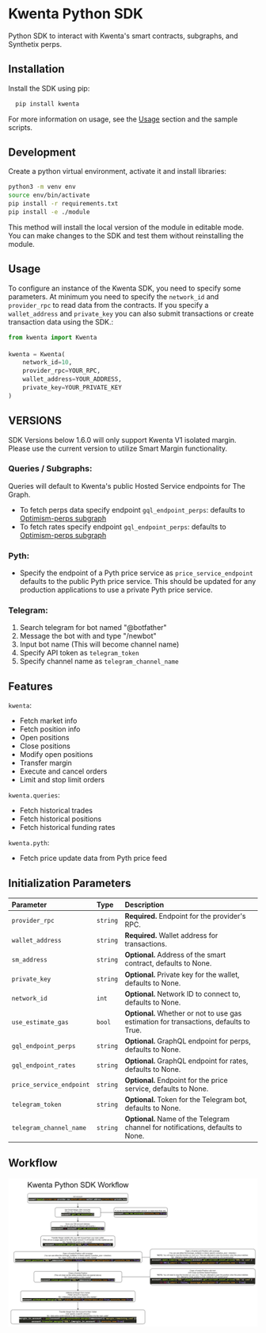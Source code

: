 # Kwenta Python SDK

Python SDK to interact with Kwenta's smart contracts, subgraphs, and Synthetix perps.

## Installation

Install the SDK using pip:

```bash
  pip install kwenta
```

For more information on usage, see the [Usage](#usage) section and the sample scripts.

## Development

Create a python virtual environment, activate it and install libraries:

```bash
python3 -m venv env
source env/bin/activate
pip install -r requirements.txt
pip install -e ./module
```

This method will install the local version of the module in editable mode. You can make changes to the SDK and test them without reinstalling the module.

## Usage

To configure an instance of the Kwenta SDK, you need to specify some parameters. At minimum you need to specify the `network_id` and `provider_rpc` to read data from the contracts. If you specify a `wallet_address` and `private_key` you can also submit transactions or create transaction data using the SDK.:

```python
from kwenta import Kwenta

kwenta = Kwenta(
    network_id=10,
    provider_rpc=YOUR_RPC,
    wallet_address=YOUR_ADDRESS,
    private_key=YOUR_PRIVATE_KEY
)
```

## VERSIONS

SDK Versions below 1.6.0 will only support Kwenta V1 isolated margin. Please use the current version to utilize Smart Margin functionality.

### Queries / Subgraphs:

Queries will default to Kwenta's public Hosted Service endpoints for The Graph.

- To fetch perps data specify endpoint `gql_endpoint_perps`: defaults to [Optimism-perps subgraph](https://thegraph.com/hosted-service/subgraph/kwenta/optimism-perps)
- To fetch rates specify endpoint `gql_endpoint_perps`: defaults to [Optimism-perps subgraph](https://thegraph.com/hosted-service/subgraph/kwenta/optimism-perps)

### Pyth:

- Specify the endpoint of a Pyth price service as `price_service_endpoint` defaults to the public Pyth price service. This should be updated for any production applications to use a private Pyth price service.

### Telegram:

1. Search telegram for bot named "@botfather"
2. Message the bot with and type "/newbot"
3. Input bot name (This will become channel name)
4. Specify API token as `telegram_token`
5. Specify channel name as `telegram_channel_name`

## Features

`kwenta`:

- Fetch market info
- Fetch position info
- Open positions
- Close positions
- Modify open positions
- Transfer margin
- Execute and cancel orders
- Limit and stop limit orders

`kwenta.queries`:

- Fetch historical trades
- Fetch historical positions
- Fetch historical funding rates

`kwenta.pyth`:

- Fetch price update data from Pyth price feed

## Initialization Parameters

| Parameter                | Type     | Description                                                                            |
| :----------------------- | :------- | :------------------------------------------------------------------------------------- |
| `provider_rpc`           | `string` | **Required.** Endpoint for the provider's RPC.                                         |
| `wallet_address`         | `string` | **Required.** Wallet address for transactions.                                         |
| `sm_address`             | `string` | **Optional.** Address of the smart contract, defaults to None.                         |
| `private_key`            | `string` | **Optional.** Private key for the wallet, defaults to None.                            |
| `network_id`             | `int`    | **Optional.** Network ID to connect to, defaults to None.                              |
| `use_estimate_gas`       | `bool`   | **Optional.** Whether or not to use gas estimation for transactions, defaults to True. |
| `gql_endpoint_perps`     | `string` | **Optional.** GraphQL endpoint for perps, defaults to None.                            |
| `gql_endpoint_rates`     | `string` | **Optional.** GraphQL endpoint for rates, defaults to None.                            |
| `price_service_endpoint` | `string` | **Optional.** Endpoint for the price service, defaults to None.                        |
| `telegram_token`         | `string` | **Optional.** Token for the Telegram bot, defaults to None.                            |
| `telegram_channel_name`  | `string` | **Optional.** Name of the Telegram channel for notifications, defaults to None.        |

## Workflow

![KWENTA SDK WORKFLOW](/kwenta_python_sdk_workflow_SM.png?raw=true "KWENTA SDK WORKFLOW")
